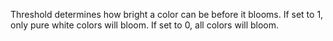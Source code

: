 Threshold determines how bright a color can be before it blooms. If set to 1, only pure white colors will bloom. If set to 0, all colors will bloom.